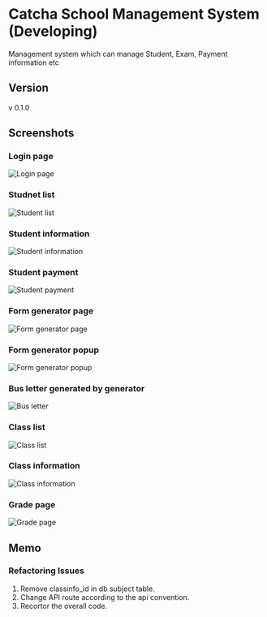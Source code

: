# Catcha School Management System (Developing)

Management system which can manage Student, Exam, Payment information etc

## Version
v 0.1.0

## Screenshots

### Login page
![Login page](https://heunsig-portfolio.s3.ca-central-1.amazonaws.com/catcha-school-management/modified_login.jpg)

### Studnet list
![Student list](https://heunsig-portfolio.s3.ca-central-1.amazonaws.com/catcha-school-management/modified_studentList.png)

### Student information
![Student information](https://heunsig-portfolio.s3.ca-central-1.amazonaws.com/catcha-school-management/modified_studentInfo.png)

### Student payment
![Student payment](https://heunsig-portfolio.s3.ca-central-1.amazonaws.com/catcha-school-management/modified_studentPayment.png)

### Form generator page
![Form generator page](https://heunsig-portfolio.s3.ca-central-1.amazonaws.com/catcha-school-management/modified_studentFormGenerator.png)

### Form generator popup 
![Form generator popup](https://heunsig-portfolio.s3.ca-central-1.amazonaws.com/catcha-school-management/modified_studentFormGeneratorPopup.png)

### Bus letter generated by generator
![Bus letter](https://heunsig-portfolio.s3.ca-central-1.amazonaws.com/catcha-school-management/modified_busletter.png)

### Class list
![Class list](https://heunsig-portfolio.s3.ca-central-1.amazonaws.com/catcha-school-management/modified_classList.png)

### Class information
![Class information](https://heunsig-portfolio.s3.ca-central-1.amazonaws.com/catcha-school-management/modified_classDetail.png)

### Grade page
![Grade page](https://heunsig-portfolio.s3.ca-central-1.amazonaws.com/catcha-school-management/modified_grade.png)



## Memo
### Refactoring Issues
1. Remove classinfo_id in db subject table.
2. Change API route according to the api convention.
3. Recortor the overall code.
